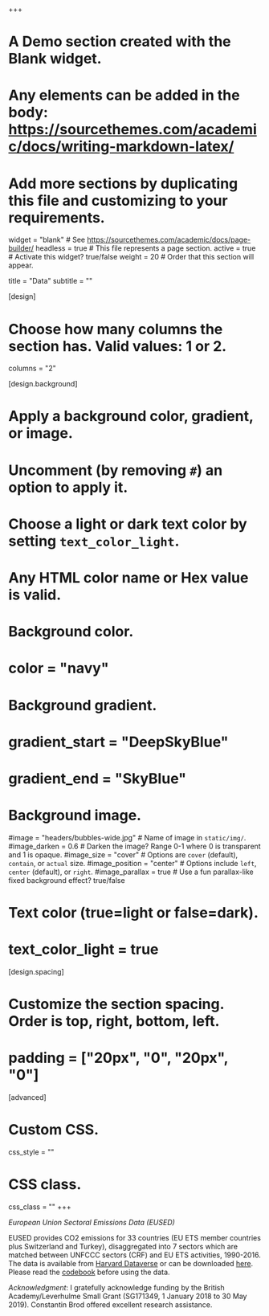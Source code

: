 +++
# A Demo section created with the Blank widget.
# Any elements can be added in the body: https://sourcethemes.com/academic/docs/writing-markdown-latex/
# Add more sections by duplicating this file and customizing to your requirements.

widget = "blank"  # See https://sourcethemes.com/academic/docs/page-builder/
headless = true  # This file represents a page section.
active = true  # Activate this widget? true/false
weight = 20  # Order that this section will appear.

title = "Data"
subtitle = ""

[design]
  # Choose how many columns the section has. Valid values: 1 or 2.
  columns = "2"

[design.background]
  # Apply a background color, gradient, or image.
  #   Uncomment (by removing `#`) an option to apply it.
  #   Choose a light or dark text color by setting `text_color_light`.
  #   Any HTML color name or Hex value is valid.

  # Background color.
  # color = "navy"
  
  # Background gradient.
  # gradient_start = "DeepSkyBlue"
  # gradient_end = "SkyBlue"
  
  # Background image.
  #image = "headers/bubbles-wide.jpg"  # Name of image in `static/img/`.
  #image_darken = 0.6  # Darken the image? Range 0-1 where 0 is transparent and 1 is opaque.
  #image_size = "cover"  #  Options are `cover` (default), `contain`, or `actual` size.
  #image_position = "center"  # Options include `left`, `center` (default), or `right`.
  #image_parallax = true  # Use a fun parallax-like fixed background effect? true/false

  # Text color (true=light or false=dark).
  # text_color_light = true

[design.spacing]
  # Customize the section spacing. Order is top, right, bottom, left.
  # padding = ["20px", "0", "20px", "0"]

[advanced]
 # Custom CSS. 
 css_style = ""
 
 # CSS class.
 css_class = ""
+++
 
*European Union Sectoral Emissions Data (EUSED)* 
 
EUSED provides CO2 emissions for 33 countries (EU ETS member countries plus Switzerland and Turkey), disaggregated into 7 sectors which are matched between UNFCCC sectors (CRF) and EU ETS activities, 1990-2016. The data is available from [Harvard Dataverse](https://dataverse.harvard.edu/dataverse/eused) or can be downloaded [here](https://www.dropbox.com/s/2luxhoyt9u4r8q4/EUSED.zip?dl=0). Please read the [codebook](https://www.dropbox.com/s/y090l11fdq7zgq1/EUSED_codebook.pdf?dl=0) before using the data.

_Acknowledgment_: I gratefully acknowledge funding by the British Academy/Leverhulme Small Grant (SG171349, 1 January 2018 to 30 May 2019). Constantin Brod offered excellent research assistance. 